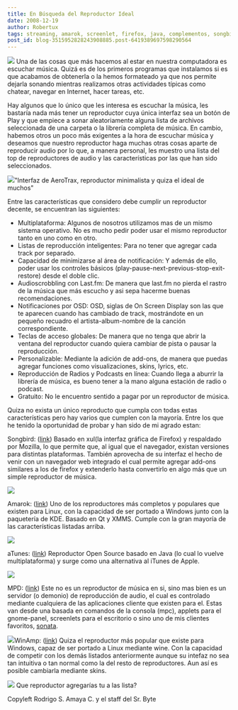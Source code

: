 ```yaml
---
title: En Búsqueda del Reproductor Ideal
date: 2008-12-19
author: Robertux
tags: streaming, amarok, screenlet, firefox, java, complementos, songbird, atunes, musica, addon, apple, last.fm, mpd, linux, winamp, podcast, mozilla
post_id: blog-3515952828243908885.post-6419389697598290564
---
```


[![](http://3.bp.blogspot.com/_jH77WNrMVRA/SUhOJgxWFHI/AAAAAAAAFPQ/AQT1AByjnfQ/s400/play.jpg)](http://3.bp.blogspot.com/_jH77WNrMVRA/SUhOJgxWFHI/AAAAAAAAFPQ/AQT1AByjnfQ/s1600-h/play.jpg) Una de las cosas que más hacemos al estar en nuestra computadora es escuchar música. Quizá es de los primeros programas que instalamos si es que acabamos de obtenerla o la hemos formateado ya que nos permite dejarla sonando mientras realizamos otras actividades típicas como chatear, navegar en Internet, hacer tareas, etc.

Hay algunos que lo único que les interesa es escuchar la música, les bastaría nada más tener un reproductor cuya única interfaz sea un botón de Play y que empiece a sonar aleatoriamente alguna lista de archivos seleccionada de una carpeta o la librería completa de música. En cambio, habemos otros un poco más exigentes a la hora de escuchar música y deseamos que nuestro reproductor haga muchas otras cosas aparte de reproducir audio por lo que, a manera personal, les muestro una lista del top de reproductores de audio y las características por las que han sido seleccionados.

[![](http://1.bp.blogspot.com/_jH77WNrMVRA/SUmyiv_f1MI/AAAAAAAAFPY/AIvtA1oaCEE/s400/aerotrax.jpg)](http://1.bp.blogspot.com/_jH77WNrMVRA/SUmyiv_f1MI/AAAAAAAAFPY/AIvtA1oaCEE/s1600-h/aerotrax.jpg)"Interfaz de AeroTrax, reproductor minimalista y quiza el ideal de muchos"

Entre las características que considero debe cumplir un reproductor decente, se encuentran las siguientes:

- Multiplataforma: Algunos de nosotros utilizamos mas de un mismo sistema operativo. No es mucho pedir poder usar el mismo reproductor tanto en uno como en otro.
- Listas de reproducción inteligentes: Para no tener que agregar cada track por separado.
- Capacidad de minimizarse al área de notificación: Y además de ello, poder usar los controles básicos (play-pause-next-previous-stop-exit-restore) desde el doble clic.
- Audioscrobbling con Last.fm: De manera que last.fm no pierda el rastro de la música que más escucho y asi sepa hacerme buenas recomendaciones.
- Notificaciones por OSD: OSD, siglas de On Screen Display son las que te aparecen cuando has cambiado de track, mostrándote en un pequeño recuadro el artista-album-nombre de la canción correspondiente.
- Teclas de acceso globales: De manera que no tenga que abrir la ventana del reproductor cuando quiera cambiar de pista o pausar la reproducción.
- Personalizable: Mediante la adición de add-ons, de manera que puedas agregar funciones como visualizaciones, skins, lyrics, etc.
- Reproducción de Radios y Podcasts en línea: Cuando llega a aburrir la librería de música, es bueno tener a la mano alguna estación de radio o podcast.
- Gratuito: No le encuentro sentido a pagar por un reproductor de música.

Quiza no exista un único reproducto que cumpla con todas estas características pero hay varios que cumplen con la mayoría. Entre los que he tenido la oportunidad de probar y han sido de mi agrado estan:

Songbird: ([link](http://getsongbird.com/)) Basado en xul(la interfaz gráfica de Firefox) y respaldado por Mozilla, lo que permite que, al igual que el navegador, existan versiones para distintas plataformas. También aprovecha de su interfaz el hecho de venir con un navegador web integrado el cual permite agregar add-ons similares a los de firefox y extenderlo hasta convertirlo en algo más que un simple reproductor de música.

[![](http://3.bp.blogspot.com/_jH77WNrMVRA/SUsxKNUpqGI/AAAAAAAAFP4/yRrWqyhWgu0/s400/songbird-fullsize.jpg)](http://3.bp.blogspot.com/_jH77WNrMVRA/SUsxKNUpqGI/AAAAAAAAFP4/yRrWqyhWgu0/s1600-h/songbird-fullsize.jpg)

Amarok: ([link](http://amarok.kde.org/)) Uno de los reproductores más completos y populares que existen para Linux, con la capacidad de ser portado a Windows junto con la paquetería de KDE. Basado en Qt y XMMS. Cumple con la gran mayoría de las características listadas arriba.

[![](http://4.bp.blogspot.com/_jH77WNrMVRA/SUswfuYE3FI/AAAAAAAAFPg/9xFiBiD4tn4/s400/Amarok-2_0_0-Overview_1.png)](http://4.bp.blogspot.com/_jH77WNrMVRA/SUswfuYE3FI/AAAAAAAAFPg/9xFiBiD4tn4/s1600-h/Amarok-2_0_0-Overview_1.png)

aTunes: ([link](http://www.atunes.org/)) Reproductor Open Source basado en Java (lo cual lo vuelve multiplataforma) y surge como una alternativa al iTunes de Apple.

[![](http://4.bp.blogspot.com/_jH77WNrMVRA/SUswqiTwklI/AAAAAAAAFPo/af7G2ChUZVs/s400/aTunes1.11.0RC.png)](http://4.bp.blogspot.com/_jH77WNrMVRA/SUswqiTwklI/AAAAAAAAFPo/af7G2ChUZVs/s1600-h/aTunes1.11.0RC.png)

MPD: ([link](http://mpd.wikia.com/wiki/Music_Player_Daemon_Wiki)) Este no es un reproductor de música en si, sino mas bien es un servidor (o demonio) de reproducción de audio, el cual es controlado mediante cualquiera de las aplicaciones cliente que existen para el. Estas van desde una basada en comandos de la consola (mpc), applets para el gnome-panel, screenlets para el escritorio o sino uno de mis clientes favoritos, [sonata](http://sonata.berlios.de/).

[![](http://3.bp.blogspot.com/_jH77WNrMVRA/SUsw0Sz8e3I/AAAAAAAAFPw/U9FoJQRs1wk/s400/sonata1.png)](http://3.bp.blogspot.com/_jH77WNrMVRA/SUsw0Sz8e3I/AAAAAAAAFPw/U9FoJQRs1wk/s1600-h/sonata1.png)WinAmp: ([link](http://www.winamp.com/)) Quiza el reproductor más popular que existe para Windows, capaz de ser portado a Linux mediante wine. Con la capacidad de competir con los demás listados anteriormente aunque su intefaz no sea tan intuitiva o tan normal como la del resto de reproductores. Aun así es posible cambiarla mediante skins.

[![](http://1.bp.blogspot.com/_jH77WNrMVRA/SUsx4pjdfmI/AAAAAAAAFQA/W3F6qrasxDE/s400/winamp_screen_large.jpg)](http://1.bp.blogspot.com/_jH77WNrMVRA/SUsx4pjdfmI/AAAAAAAAFQA/W3F6qrasxDE/s1600-h/winamp_screen_large.jpg) Que reproductor agregarías tu a las lista?

Copyleft Rodrigo S. Amaya C. y el staff del Sr. Byte
